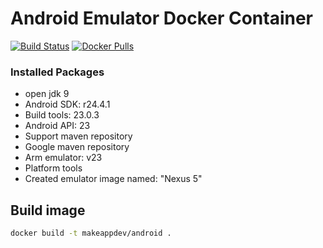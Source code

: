 # Android Emulator Docker Container
[![Build Status](https://travis-ci.org/MaKeAppDev/docker-android.svg)](https://travis-ci.org/MaKeAppDev/docker-android) [![Docker Pulls](https://img.shields.io/docker/pulls/makeappdev/android.svg)](https://hub.docker.com/r/makeappdev/android/)

### Installed Packages
- open jdk 9
- Android SDK: r24.4.1
- Build tools: 23.0.3
- Android API: 23
- Support maven repository
- Google maven repository
- Arm emulator: v23
- Platform tools
- Created emulator image named: "Nexus 5"

## Build image

```bash
docker build -t makeappdev/android .
```
